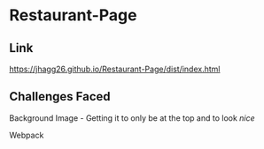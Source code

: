 # Restaurant-Page

## Link
https://jhagg26.github.io/Restaurant-Page/dist/index.html

## Challenges Faced

Background Image
    - Getting it to only be at the top and to look *nice*

Webpack

